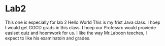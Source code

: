 # Lab2
This one is especially for lab 2
  Hello World 
  This is my frist Java class. I hoep I would get GOOD grads in this class. I hoep our Professro would proviede easiset quiz and hoemwork for us. I like the way Mr.Laboon teeches, I expect to like his examinatoin and grades.
  
 
 
 
